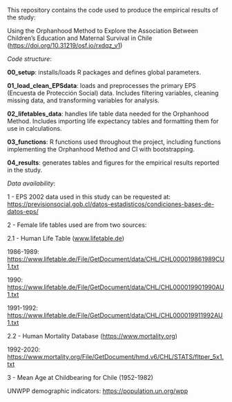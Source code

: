 This repository contains the code used to produce the empirical results of the study:

Using the Orphanhood Method to Explore the Association Between Children’s Education and Maternal Survival in Chile (https://doi.org/10.31219/osf.io/rxdqz_v1)

*Code structure*:

**00_setup**: installs/loads R packages and defines global parameters.

**01_load_clean_EPSdata**: loads and preprocesses the primary EPS (Encuesta de Protección Social) data. Includes filtering variables, cleaning missing data, and transforming variables for analysis.

**02_lifetables_data**: handles life table data needed for the Orphanhood Method. Includes importing life expectancy tables and formatting them for use in calculations.

**03_functions**: R functions used throughout the project, including functions implementing the Orphanhood Method and CI with bootstrapping.

**04_results**: generates tables and figures for the empirical results reported in the study.

*Data availability*:

1 - EPS 2002 data used in this study can be requested at: https://previsionsocial.gob.cl/datos-estadisticos/condiciones-bases-de-datos-eps/

2 - Female life tables used are from two sources:

 2.1 - Human Life Table (www.lifetable.de)

1986-1989: https://www.lifetable.de/File/GetDocument/data/CHL/CHL000019861989CU1.txt

1990: https://www.lifetable.de/File/GetDocument/data/CHL/CHL000019901990AU1.txt

1991-1992: https://www.lifetable.de/File/GetDocument/data/CHL/CHL000019911992AU1.txt

 2.2 - Human Mortality Database (https://www.mortality.org)

1992-2020: https://www.mortality.org/File/GetDocument/hmd.v6/CHL/STATS/fltper_5x1.txt

3 - Mean Age at Childbearing for Chile (1952-1982)

UNWPP demographic indicators: https://population.un.org/wpp
